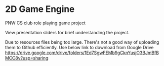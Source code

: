 # 2D Game Engine
PNW CS club role playing game project

View presentation sliders for brief understanding the project.  

Due to resources files being too large.  There's not a good way of uploading them to Github efficiently.
Use below link to download from Google Drive
https://drive.google.com/drive/folders/1Ed7SgwFEMb9gCknYusjO3BJmBfBMCC8v?usp=sharing


